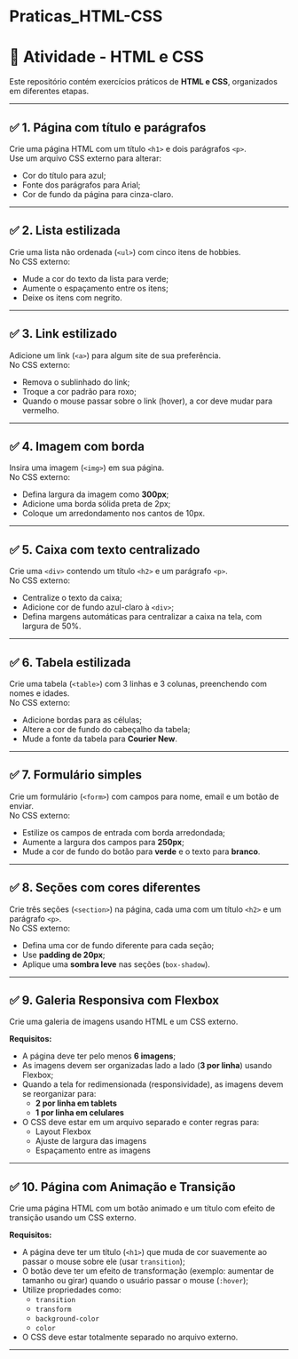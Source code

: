 # Praticas_HTML-CSS
# 📘 Atividade - HTML e CSS

Este repositório contém exercícios práticos de **HTML e CSS**, organizados em diferentes etapas.  

---

## ✅ 1. Página com título e parágrafos
Crie uma página HTML com um título `<h1>` e dois parágrafos `<p>`.  
Use um arquivo CSS externo para alterar:
- Cor do título para azul;  
- Fonte dos parágrafos para Arial;  
- Cor de fundo da página para cinza-claro.  

---

## ✅ 2. Lista estilizada
Crie uma lista não ordenada (`<ul>`) com cinco itens de hobbies.  
No CSS externo:
- Mude a cor do texto da lista para verde;  
- Aumente o espaçamento entre os itens;  
- Deixe os itens com negrito.  

---

## ✅ 3. Link estilizado
Adicione um link (`<a>`) para algum site de sua preferência.  
No CSS externo:
- Remova o sublinhado do link;  
- Troque a cor padrão para roxo;  
- Quando o mouse passar sobre o link (hover), a cor deve mudar para vermelho.  

---

## ✅ 4. Imagem com borda
Insira uma imagem (`<img>`) em sua página.  
No CSS externo:
- Defina largura da imagem como **300px**;  
- Adicione uma borda sólida preta de 2px;  
- Coloque um arredondamento nos cantos de 10px.  

---

## ✅ 5. Caixa com texto centralizado
Crie uma `<div>` contendo um título `<h2>` e um parágrafo `<p>`.  
No CSS externo:
- Centralize o texto da caixa;  
- Adicione cor de fundo azul-claro à `<div>`;  
- Defina margens automáticas para centralizar a caixa na tela, com largura de 50%.  

---

## ✅ 6. Tabela estilizada
Crie uma tabela (`<table>`) com 3 linhas e 3 colunas, preenchendo com nomes e idades.  
No CSS externo:
- Adicione bordas para as células;  
- Altere a cor de fundo do cabeçalho da tabela;  
- Mude a fonte da tabela para **Courier New**.  

---

## ✅ 7. Formulário simples
Crie um formulário (`<form>`) com campos para nome, email e um botão de enviar.  
No CSS externo:
- Estilize os campos de entrada com borda arredondada;  
- Aumente a largura dos campos para **250px**;  
- Mude a cor de fundo do botão para **verde** e o texto para **branco**.  

---

## ✅ 8. Seções com cores diferentes
Crie três seções (`<section>`) na página, cada uma com um título `<h2>` e um parágrafo `<p>`.  
No CSS externo:
- Defina uma cor de fundo diferente para cada seção;  
- Use **padding de 20px**;  
- Aplique uma **sombra leve** nas seções (`box-shadow`).  

---

## ✅ 9. Galeria Responsiva com Flexbox
Crie uma galeria de imagens usando HTML e um CSS externo.  

**Requisitos:**
- A página deve ter pelo menos **6 imagens**;  
- As imagens devem ser organizadas lado a lado (**3 por linha**) usando Flexbox;  
- Quando a tela for redimensionada (responsividade), as imagens devem se reorganizar para:
  - **2 por linha em tablets**  
  - **1 por linha em celulares**  
- O CSS deve estar em um arquivo separado e conter regras para:
  - Layout Flexbox  
  - Ajuste de largura das imagens  
  - Espaçamento entre as imagens  

---

## ✅ 10. Página com Animação e Transição
Crie uma página HTML com um botão animado e um título com efeito de transição usando um CSS externo.  

**Requisitos:**
- A página deve ter um título (`<h1>`) que muda de cor suavemente ao passar o mouse sobre ele (usar `transition`);  
- O botão deve ter um efeito de transformação (exemplo: aumentar de tamanho ou girar) quando o usuário passar o mouse (`:hover`);  
- Utilize propriedades como:
  - `transition`  
  - `transform`  
  - `background-color`  
  - `color`  
- O CSS deve estar totalmente separado no arquivo externo.  

---

